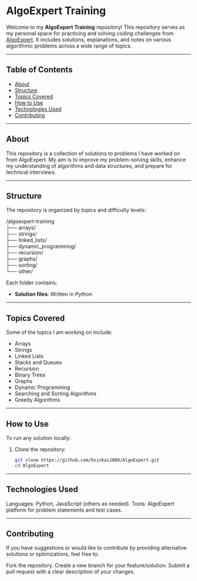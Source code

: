 # AlgoExpert Training

Welcome to my **AlgoExpert Training** repository! This repository serves as my personal space for practicing and solving coding challenges from [AlgoExpert](https://www.algoexpert.io/). It includes solutions, explanations, and notes on various algorithmic problems across a wide range of topics.

---

## Table of Contents

- [About](#about)
- [Structure](#structure)
- [Topics Covered](#topics-covered)
- [How to Use](#how-to-use)
- [Technologies Used](#technologies-used)
- [Contributing](#contributing)

---

## About

This repository is a collection of solutions to problems I have worked on from AlgoExpert. My aim is to improve my problem-solving skills, enhance my understanding of algorithms and data structures, and prepare for technical interviews.

---

## Structure

The repository is organized by topics and difficulty levels:

/algoexpert-training <br/>
├── arrays/ <br/>
├── strings/ <br/>
├── linked_lists/ <br/>
├── dynamic_programming/ <br/>
├── recursion/ <br/>
├── graphs/ <br/>
├── sorting/ <br/>
└── other/ <br/>

Each folder contains:

- **Solution files**: Written in Python

---

## Topics Covered

Some of the topics I am working on include:

- Arrays
- Strings
- Linked Lists
- Stacks and Queues
- Recursion
- Binary Trees
- Graphs
- Dynamic Programming
- Searching and Sorting Algorithms
- Greedy Algorithms

---

## How to Use

To run any solution locally:

1. Clone the repository:
   ```bash
   git clone https://github.com/hsinkai2000/AlgoExpert.git
   cd AlgoExpert
   ```

---

## Technologies Used

Languages: Python, JavaScript (others as needed).
Tools: AlgoExpert platform for problem statements and test cases.

---

## Contributing

If you have suggestions or would like to contribute by providing alternative solutions or optimizations, feel free to:

Fork the repository.
Create a new branch for your feature/solution.
Submit a pull request with a clear description of your changes.

